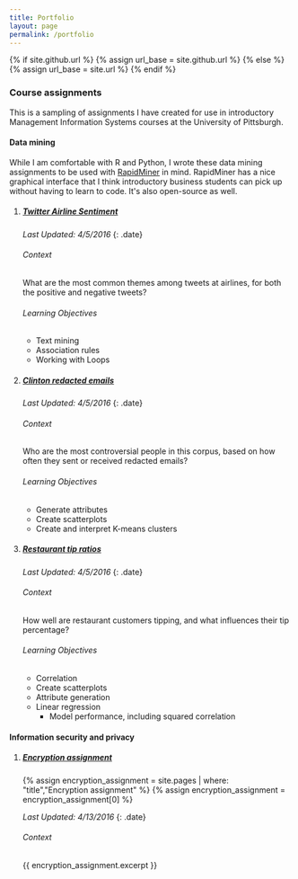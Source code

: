 ```yaml
---
title: Portfolio
layout: page
permalink: /portfolio
---
```

{% if site.github.url %}
    {% assign url_base = site.github.url %}
{% else %}
    {% assign url_base = site.url %}
{% endif %}

### Course assignments

This is a sampling of assignments I have created for use in introductory Management Information Systems courses at the University of Pittsburgh.

#### Data mining

While I am comfortable with R and Python, I wrote these data mining assignments to be used with [RapidMiner](https://rapidminer.com/) in mind. RapidMiner has a nice graphical interface that I think introductory business students can pick up without having to learn to code. It's also open-source as well.

1.  ##### [Twitter Airline Sentiment]({{url_base}}/assignments/data-mining/twitter-airline-sentiment.docx)
    
    _Last Updated: 4/5/2016_
    {: .date}
    
    ###### Context
    
    What are the most common themes among tweets at airlines, for both the positive and negative tweets?
    
    ###### Learning Objectives
    
    * Text mining
    * Association rules
    * Working with Loops


2.  ##### [Clinton redacted emails]({{url_base}}/assignments/data-mining/clinton-redacted-emails.docx)
    
    _Last Updated: 4/5/2016_
    {: .date}
    
    ###### Context
    
    Who are the most controversial people in this corpus, based on how often they sent or received redacted emails?
    
    ###### Learning Objectives
    
    * Generate attributes
    * Create scatterplots
    * Create and interpret K-means clusters

3.  ##### [Restaurant tip ratios]({{url_base}}/assignments/data-mining/restaurant-tip-ratios.docx)

    _Last Updated: 4/5/2016_
    {: .date}

    ###### Context

    How well are restaurant customers tipping, and what influences their tip percentage?

    ###### Learning Objectives

    * Correlation
    * Create scatterplots
    * Attribute generation
    * Linear regression
        * Model performance, including squared correlation

#### Information security and privacy

1.  ##### [Encryption assignment]({{url_base}}/assignments/privacy-security/encryption)

    {% assign encryption_assignment = site.pages | where: "title","Encryption assignment" %}
    {% assign encryption_assignment = encryption_assignment[0] %}

    _Last Updated: 4/13/2016_
    {: .date}
    
    ###### Context

    {{ encryption_assignment.excerpt }}



